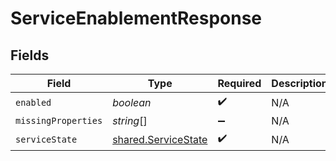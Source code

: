 # ServiceEnablementResponse


## Fields

| Field                                                             | Type                                                              | Required                                                          | Description                                                       |
| ----------------------------------------------------------------- | ----------------------------------------------------------------- | ----------------------------------------------------------------- | ----------------------------------------------------------------- |
| `enabled`                                                         | *boolean*                                                         | :heavy_check_mark:                                                | N/A                                                               |
| `missingProperties`                                               | *string*[]                                                        | :heavy_minus_sign:                                                | N/A                                                               |
| `serviceState`                                                    | [shared.ServiceState](../../../sdk/models/shared/servicestate.md) | :heavy_check_mark:                                                | N/A                                                               |
